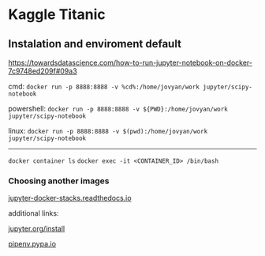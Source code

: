 # Kaggle Titanic

## Instalation and enviroment default
https://towardsdatascience.com/how-to-run-jupyter-notebook-on-docker-7c9748ed209f#09a3

cmd:
`docker run -p 8888:8888 -v %cd%:/home/jovyan/work jupyter/scipy-notebook`

powershell:
`docker run -p 8888:8888 -v ${PWD}:/home/jovyan/work jupyter/scipy-notebook`

linux:
`docker run -p 8888:8888 -v $(pwd):/home/jovyan/work jupyter/scipy-notebook`

-----

`docker container ls`
`docker exec -it <CONTAINER_ID> /bin/bash`

### Choosing another images
[jupyter-docker-stacks.readthedocs.io](https://jupyter-docker-stacks.readthedocs.io/en/latest/using/selecting.html)


additional links:

[jupyter.org/install](https://jupyter.org/install)

[pipenv.pypa.io](https://pipenv.pypa.io/en/latest/)
